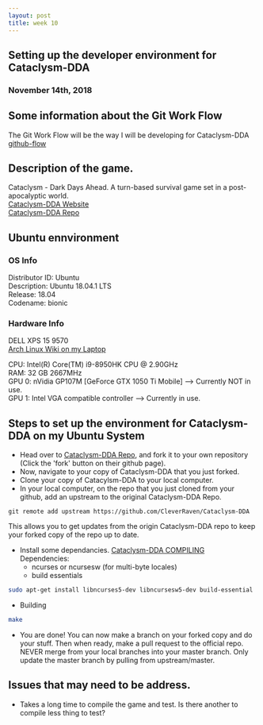 ```yaml
---
layout: post
title: week 10
---
```



## Setting up the developer environment for Cataclysm-DDA
### November 14th, 2018

## Some information about the Git Work Flow
The Git Work Flow will be the way I will be developing for Cataclysm-DDA  
[github-flow](https://help.github.com/articles/github-flow/)  

## Description of the game.
Cataclysm - Dark Days Ahead. A turn-based survival game set in a post-apocalyptic world.  
[Cataclysm-DDA Website](https://cataclysmdda.org/)  
[Cataclysm-DDA Repo](https://github.com/CleverRaven/Cataclysm-DDA)  

## Ubuntu ennvironment
### OS Info
Distributor ID:	Ubuntu  
Description:	Ubuntu 18.04.1 LTS  
Release:	18.04  
Codename:	bionic  

### Hardware Info
DELL XPS 15 9570  
[Arch Linux Wiki on my Laptop](https://wiki.archlinux.org/index.php/Dell_XPS_15_9570)

CPU: Intel(R) Core(TM) i9-8950HK CPU @ 2.90GHz  
RAM: 32 GB 2667MHz   
GPU 0: nVidia GP107M [GeForce GTX 1050 Ti Mobile] --> Currently NOT in use.  
GPU 1: Intel VGA compatible controller --> Currently in use.  

## Steps to set up the environment for Cataclysm-DDA on my Ubuntu System
 * Head over to [Cataclysm-DDA Repo](https://github.com/CleverRaven/Cataclysm-DDA), and fork it to your own repository (Click the 'fork' button on their github page).
 * Now, navigate to your copy of Cataclysm-DDA that you just forked. 
 * Clone your copy of Catacylsm-DDA to your local computer.
 * In your local computer, on the repo that you just cloned from your github, add an upstream to the original Cataclysm-DDA Repo.
 ```git
 git remote add upstream https://github.com/CleverRaven/Cataclysm-DDA
 ``` 
 This allows you to get updates from the origin Cataclysm-DDA repo to keep your forked copy of the repo up to date.
 * Install some dependancies. [Cataclysm-DDA COMPILING](https://github.com/CleverRaven/Cataclysm-DDA/blob/master/COMPILING.md)  
   Dependencies:  
   * ncurses or ncursesw (for multi-byte locales)
   * build essentials
 ```sh
 sudo apt-get install libncurses5-dev libncursesw5-dev build-essential
 ```
 * Building
 ```sh
 make
 ```
 * You are done! You can now make a branch on your forked copy and do your stuff. Then when ready, make a pull request to the official repo. NEVER merge from your local branches into your master branch. Only update the master branch by pulling from upstream/master.

## Issues that may need to be address.
 * Takes a long time to compile the game and test. Is there another to compile less thing to test?